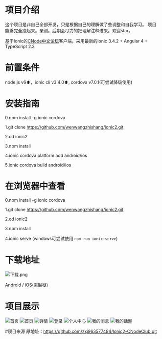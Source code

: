# 项目介绍 

这个项目是非自己全部开发，只是根据自己的理解做了些调整和自我学习。
项目能够完全跑起来。亲测。后期会尽力的把理解注释进来。欢迎star。

基于Ionic的[CNode中文论坛](https://cnodejs.org/ "CNode中文论坛")客户端，采用最新的Ionic 3.4.2 + Angular 4 + TypeScript 2.3

# 前置条件

node.js v6⬆️，ionic cli v3.4.0⬆️, cordova v7.0.1(可尝试降级使用)

# 安装指南

0.npm install -g ionic cordova

1.git clone https://github.com/wenwangzhishang/ionic2.git

2.cd ionic2

3.npm install

4.ionic cordova platform add android/ios

5.ionic cordova build android/ios

# 在浏览器中查看

0.npm install -g ionic cordova

1.git clone https://github.com/wenwangzhishang/ionic2.git

2.cd ionic2

3.npm install

4.ionic serve (windows可尝试使用 ```npm run ionic:serve```)

# 下载地址

![下载.png](http://os9fefyck.bkt.clouddn.com/review.png)

[Android](https://fir.im/k4qz "android") / [iOS(需越狱)](https://fir.im/9e6h "IOS")


# 项目展示

![首页](http://os9fefyck.bkt.clouddn.com/IMG_0187.PNG?imageView2/0/w/426/h/240)
![首页](http://os9fefyck.bkt.clouddn.com/IMG_0188.PNG?imageView2/0/w/426/h/240)
![详情](http://os9fefyck.bkt.clouddn.com/IMG_0189.PNG?imageView2/0/w/426/h/240)
![登录](http://os9fefyck.bkt.clouddn.com/IMG_0190.PNG?imageView2/0/w/426/h/240)
![个人中心](http://os9fefyck.bkt.clouddn.com/IMG_0191.PNG?imageView2/0/w/426/h/240)
![我的消息](http://os9fefyck.bkt.clouddn.com/IMG_0192.PNG?imageView2/0/w/426/h/240)
![我的话题](http://os9fefyck.bkt.clouddn.com/IMG_0193.PNG?imageView2/0/w/426/h/240)

#项目来源
原地址：https://github.com/zxj963577494/Ionic2-CNodeClub.git